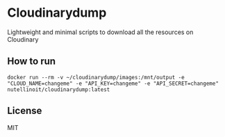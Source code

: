 # Cloudinarydump

Lightweight and minimal scripts to download all the resources on Cloudinary

## How to run

`docker run --rm -v ~/cloudinarydump/images:/mnt/output -e "CLOUD_NAME=changeme" -e "API_KEY=changeme" -e "API_SECRET=changeme" nutellinoit/cloudinarydump:latest`

## License
MIT
